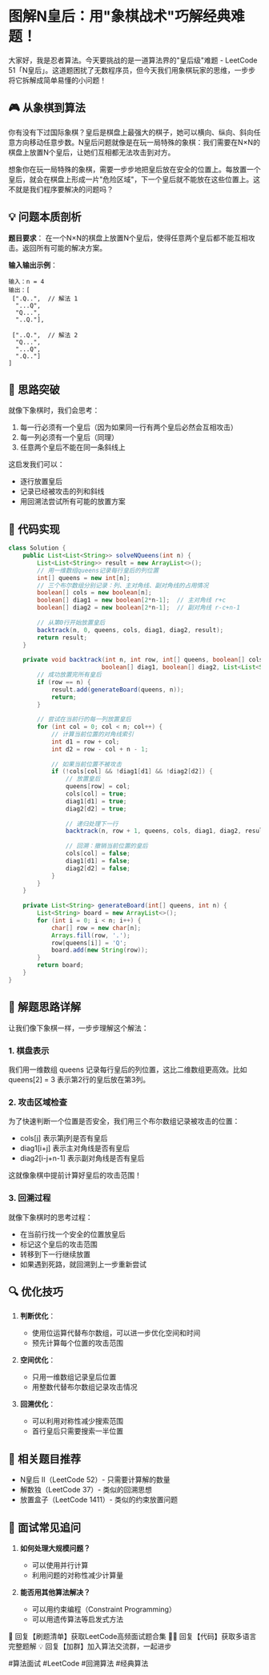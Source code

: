 # 图解N皇后：用"象棋战术"巧解经典难题！

大家好，我是忍者算法。今天要挑战的是一道算法界的"皇后级"难题 - LeetCode 51「N皇后」。这道题困扰了无数程序员，但今天我们用象棋玩家的思维，一步步将它拆解成简单易懂的小问题！

## 🎮 从象棋到算法

你有没有下过国际象棋？皇后是棋盘上最强大的棋子，她可以横向、纵向、斜向任意方向移动任意步数。N皇后问题就像是在玩一局特殊的象棋：我们需要在N×N的棋盘上放置N个皇后，让她们互相都无法攻击到对方。

想象你在玩一局特殊的象棋，需要一步步地把皇后放在安全的位置上。每放置一个皇后，就会在棋盘上形成一片"危险区域"，下一个皇后就不能放在这些位置上。这不就是我们程序要解决的问题吗？

## 💡 问题本质剖析

**题目要求**：
在一个N×N的棋盘上放置N个皇后，使得任意两个皇后都不能互相攻击。返回所有可能的解决方案。

**输入输出示例**：
```
输入：n = 4
输出：[
 [".Q..",  // 解法 1
  "...Q",
  "Q...",
  "..Q."],
  
 ["..Q.",  // 解法 2
  "Q...",
  "...Q",
  ".Q.."]
]
```

## 🎯 思路突破

就像下象棋时，我们会思考：

1. 每一行必须有一个皇后（因为如果同一行有两个皇后必然会互相攻击）
2. 每一列必须有一个皇后（同理）
3. 任意两个皇后不能在同一条斜线上

这启发我们可以：
- 逐行放置皇后
- 记录已经被攻击的列和斜线
- 用回溯法尝试所有可能的放置方案

## 🚀 代码实现

```java
class Solution {
    public List<List<String>> solveNQueens(int n) {
        List<List<String>> result = new ArrayList<>();
        // 用一维数组queens记录每行皇后的列位置
        int[] queens = new int[n];
        // 三个布尔数组分别记录：列、主对角线、副对角线的占用情况
        boolean[] cols = new boolean[n];
        boolean[] diag1 = new boolean[2*n-1];  // 主对角线 r+c
        boolean[] diag2 = new boolean[2*n-1];  // 副对角线 r-c+n-1
        
        // 从第0行开始放置皇后
        backtrack(n, 0, queens, cols, diag1, diag2, result);
        return result;
    }
    
    private void backtrack(int n, int row, int[] queens, boolean[] cols, 
                          boolean[] diag1, boolean[] diag2, List<List<String>> result) {
        // 成功放置完所有皇后
        if (row == n) {
            result.add(generateBoard(queens, n));
            return;
        }
        
        // 尝试在当前行的每一列放置皇后
        for (int col = 0; col < n; col++) {
            // 计算当前位置的对角线索引
            int d1 = row + col;
            int d2 = row - col + n - 1;
            
            // 如果当前位置不被攻击
            if (!cols[col] && !diag1[d1] && !diag2[d2]) {
                // 放置皇后
                queens[row] = col;
                cols[col] = true;
                diag1[d1] = true;
                diag2[d2] = true;
                
                // 递归处理下一行
                backtrack(n, row + 1, queens, cols, diag1, diag2, result);
                
                // 回溯：撤销当前位置的皇后
                cols[col] = false;
                diag1[d1] = false;
                diag2[d2] = false;
            }
        }
    }
    
    private List<String> generateBoard(int[] queens, int n) {
        List<String> board = new ArrayList<>();
        for (int i = 0; i < n; i++) {
            char[] row = new char[n];
            Arrays.fill(row, '.');
            row[queens[i]] = 'Q';
            board.add(new String(row));
        }
        return board;
    }
}
```

## 📝 解题思路详解

让我们像下象棋一样，一步步理解这个解法：

### 1. 棋盘表示
我们用一维数组 queens 记录每行皇后的列位置，这比二维数组更高效。比如 queens[2] = 3 表示第2行的皇后放在第3列。

### 2. 攻击区域检查
为了快速判断一个位置是否安全，我们用三个布尔数组记录被攻击的位置：
- cols[j] 表示第j列是否有皇后
- diag1[i+j] 表示主对角线是否有皇后
- diag2[i-j+n-1] 表示副对角线是否有皇后

这就像象棋中提前计算好皇后的攻击范围！

### 3. 回溯过程
就像下象棋时的思考过程：
- 在当前行找一个安全的位置放皇后
- 标记这个皇后的攻击范围
- 转移到下一行继续放置
- 如果遇到死路，就回溯到上一步重新尝试

## 🔍 优化技巧

1. **判断优化**：
   - 使用位运算代替布尔数组，可以进一步优化空间和时间
   - 预先计算每个位置的攻击范围

2. **空间优化**：
   - 只用一维数组记录皇后位置
   - 用整数代替布尔数组记录攻击情况

3. **回溯优化**：
   - 可以利用对称性减少搜索范围
   - 首行皇后只需要搜索一半位置

## 🎯 相关题目推荐

- N皇后 II（LeetCode 52）- 只需要计算解的数量
- 解数独（LeetCode 37）- 类似的回溯思想
- 放置盒子（LeetCode 1411）- 类似的约束放置问题

## 🌟 面试常见追问

1. **如何处理大规模问题？**
   - 可以使用并行计算
   - 利用问题的对称性减少计算量

2. **能否用其他算法解决？**
   - 可以用约束编程（Constraint Programming）
   - 可以用遗传算法等启发式方法



🎁 回复【刷题清单】获取LeetCode高频面试题合集
🧑‍💻 回复【代码】获取多语言完整题解
💡 回复【加群】加入算法交流群，一起进步

#算法面试 #LeetCode #回溯算法 #经典算法